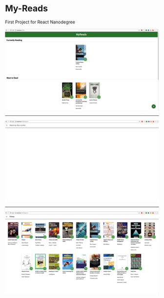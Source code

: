 # My-Reads
First Project for React Nanodegree

![Screenshot](MyReads1.png)

___


![Screenshot](MyReads2.png)


___


![Screenshot](MyReads3.png)
